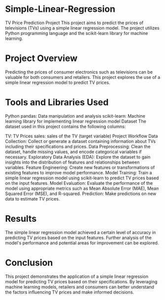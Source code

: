 # Simple-Linear-Regression
TV Price Prediction Project
This project aims to predict the prices of televisions (TVs) using a simple linear regression model. The project utilizes Python programming language and the scikit-learn library for machine learning.

# Project Overview
Predicting the prices of consumer electronics such as televisions can be valuable for both consumers and retailers. This project explores the use of a simple linear regression model to predict TV prices.

# Tools and Libraries Used
Python
pandas: Data manipulation and analysis
scikit-learn: Machine learning library for implementing linear regression model
Dataset
The dataset used in this project contains the following columns:

TV: TV Prices
sales: sales of the TV (target variable)
Project Workflow
Data Collection: Collect or generate a dataset containing information about TVs including their specifications and prices.
Data Preprocessing: Clean the dataset, handle missing values, and encode categorical variables if necessary.
Exploratory Data Analysis (EDA): Explore the dataset to gain insights into the distribution of features and relationships between variables.
Feature Engineering: Create new features or transformations of existing features to improve model performance.
Model Training: Train a simple linear regression model using scikit-learn to predict TV prices based on the input features.
Model Evaluation: Evaluate the performance of the model using appropriate metrics such as Mean Absolute Error (MAE), Mean Squared Error (MSE), and R-squared.
Prediction: Make predictions on new data to estimate TV prices.
# Results
The simple linear regression model achieved a certain level of accuracy in predicting TV prices based on the input features. Further analysis of the model's performance and potential areas for improvement can be explored.

# Conclusion
This project demonstrates the application of a simple linear regression model for predicting TV prices based on their specifications. By leveraging machine learning models, retailers and consumers can better understand the factors influencing TV prices and make informed decisions.
